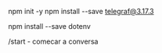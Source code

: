 npm init -y
npm install --save telegraf@3.17.3

npm install --save dotenv

/start - comecar a conversa